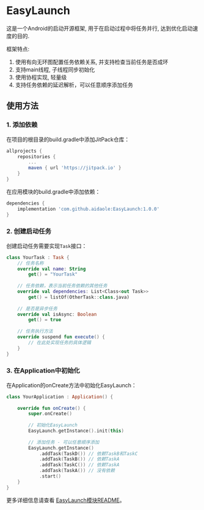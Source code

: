 # EasyLaunch

这是一个Android的启动开源框架, 用于在启动过程中将任务并行, 达到优化启动速度的目的.

框架特点:

1. 使用有向无环图配置任务依赖关系, 并支持检查当前任务是否成环
2. 支持main线程, 子线程同步初始化
3. 使用协程实现, 轻量级
4. 支持任务依赖的延迟解析，可以任意顺序添加任务

## 使用方法

### 1. 添加依赖

在项目的根目录的build.gradle中添加JitPack仓库：

```groovy
allprojects {
    repositories {
        ...
        maven { url 'https://jitpack.io' }
    }
}
```

在应用模块的build.gradle中添加依赖：

```groovy
dependencies {
    implementation 'com.github.aidaole:EasyLaunch:1.0.0'
}
```

### 2. 创建启动任务

创建启动任务需要实现`Task`接口：

```kotlin
class YourTask : Task {
    // 任务名称
    override val name: String
        get() = "YourTask"
    
    // 任务依赖，表示当前任务依赖的其他任务
    override val dependencies: List<Class<out Task>>
        get() = listOf(OtherTask::class.java)
    
    // 是否是异步任务
    override val isAsync: Boolean
        get() = true
    
    // 任务执行方法
    override suspend fun execute() {
        // 在此处实现任务的具体逻辑
    }
}
```

### 3. 在Application中初始化

在Application的onCreate方法中初始化EasyLaunch：

```kotlin
class YourApplication : Application() {
    
    override fun onCreate() {
        super.onCreate()
        
        // 初始化EasyLaunch
        EasyLaunch.getInstance().init(this)
        
        // 添加任务 - 可以任意顺序添加
        EasyLaunch.getInstance()
            .addTask(TaskD()) // 依赖TaskB和TaskC
            .addTask(TaskB()) // 依赖TaskA
            .addTask(TaskC()) // 依赖TaskA
            .addTask(TaskA()) // 没有依赖
            .start()
    }
}
```

更多详细信息请查看 [EasyLaunch模块README](easylaunch/README.md)。

